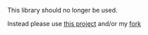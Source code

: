 This library should no longer be used. 

Instead please use [this project](https://github.com/mrKlar/PagedDragDropGrid) and/or my [fork](https://github.com/lkorth/PagedDragDropGrid) 